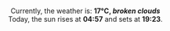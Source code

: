 <p  align="center"><br/>Currently, the weather is: <b> 17°C, <i>broken clouds</i></b></br>Today, the sun rises at <b>04:57</b> and sets at <b>19:23</b>.</p>